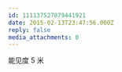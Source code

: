 ```yaml
---
id: 111137527879441921
date: 2015-02-13T23:47:56.000Z
reply: false
media_attachments: 0
---
```


能见度 5 米

